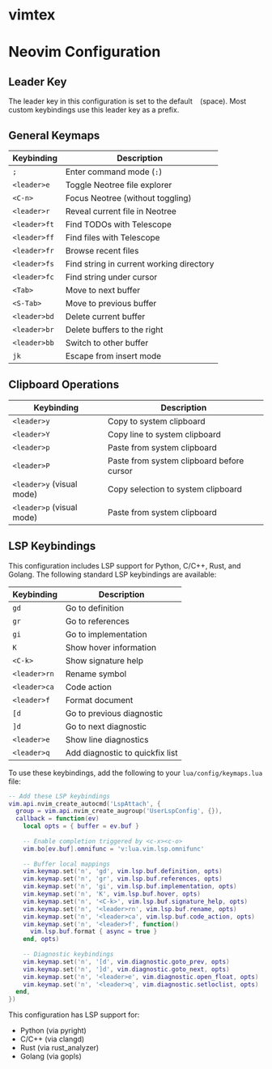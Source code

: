# vimtex

# Neovim Configuration

## Leader Key

The leader key in this configuration is set to the default ` ` (space). Most custom keybindings use this leader key as a prefix.

## General Keymaps

| Keybinding | Description |
|------------|-------------|
| `;` | Enter command mode (`:`) |
| `<leader>e` | Toggle Neotree file explorer |
| `<C-n>` | Focus Neotree (without toggling) |
| `<leader>r` | Reveal current file in Neotree |
| `<leader>ft` | Find TODOs with Telescope |
| `<leader>ff` | Find files with Telescope |
| `<leader>fr` | Browse recent files |
| `<leader>fs` | Find string in current working directory |
| `<leader>fc` | Find string under cursor |
| `<Tab>` | Move to next buffer |
| `<S-Tab>` | Move to previous buffer |
| `<leader>bd` | Delete current buffer |
| `<leader>br` | Delete buffers to the right |
| `<leader>bb` | Switch to other buffer |
| `jk` | Escape from insert mode |

## Clipboard Operations

| Keybinding | Description |
|------------|-------------|
| `<leader>y` | Copy to system clipboard |
| `<leader>Y` | Copy line to system clipboard |
| `<leader>p` | Paste from system clipboard |
| `<leader>P` | Paste from system clipboard before cursor |
| `<leader>y` (visual mode) | Copy selection to system clipboard |
| `<leader>p` (visual mode) | Paste from system clipboard |

## LSP Keybindings

This configuration includes LSP support for Python, C/C++, Rust, and Golang. The following standard LSP keybindings are available:

| Keybinding | Description | 
|------------|-------------|
| `gd` | Go to definition |
| `gr` | Go to references |
| `gi` | Go to implementation |
| `K` | Show hover information |
| `<C-k>` | Show signature help |
| `<leader>rn` | Rename symbol |
| `<leader>ca` | Code action |
| `<leader>f` | Format document |
| `[d` | Go to previous diagnostic |
| `]d` | Go to next diagnostic |
| `<leader>e` | Show line diagnostics |
| `<leader>q` | Add diagnostic to quickfix list |

To use these keybindings, add the following to your `lua/config/keymaps.lua` file:

```lua
-- Add these LSP keybindings
vim.api.nvim_create_autocmd('LspAttach', {
  group = vim.api.nvim_create_augroup('UserLspConfig', {}),
  callback = function(ev)
    local opts = { buffer = ev.buf }
    
    -- Enable completion triggered by <c-x><c-o>
    vim.bo[ev.buf].omnifunc = 'v:lua.vim.lsp.omnifunc'
    
    -- Buffer local mappings
    vim.keymap.set('n', 'gd', vim.lsp.buf.definition, opts)
    vim.keymap.set('n', 'gr', vim.lsp.buf.references, opts)
    vim.keymap.set('n', 'gi', vim.lsp.buf.implementation, opts)
    vim.keymap.set('n', 'K', vim.lsp.buf.hover, opts)
    vim.keymap.set('n', '<C-k>', vim.lsp.buf.signature_help, opts)
    vim.keymap.set('n', '<leader>rn', vim.lsp.buf.rename, opts)
    vim.keymap.set('n', '<leader>ca', vim.lsp.buf.code_action, opts)
    vim.keymap.set('n', '<leader>f', function()
      vim.lsp.buf.format { async = true }
    end, opts)
    
    -- Diagnostic keybindings
    vim.keymap.set('n', '[d', vim.diagnostic.goto_prev, opts)
    vim.keymap.set('n', ']d', vim.diagnostic.goto_next, opts)
    vim.keymap.set('n', '<leader>e', vim.diagnostic.open_float, opts)
    vim.keymap.set('n', '<leader>q', vim.diagnostic.setloclist, opts)
  end,
})
```

This configuration has LSP support for:
- Python (via pyright)
- C/C++ (via clangd)
- Rust (via rust_analyzer)
- Golang (via gopls)
